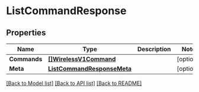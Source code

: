 # ListCommandResponse

## Properties
Name | Type | Description | Notes
------------ | ------------- | ------------- | -------------
**Commands** | [**[]WirelessV1Command**](wireless.v1.command.md) |  |[optional] 
**Meta** | [**ListCommandResponseMeta**](ListCommandResponse_meta.md) |  |[optional] 

[[Back to Model list]](../README.md#documentation-for-models) [[Back to API list]](../README.md#documentation-for-api-endpoints) [[Back to README]](../README.md)


